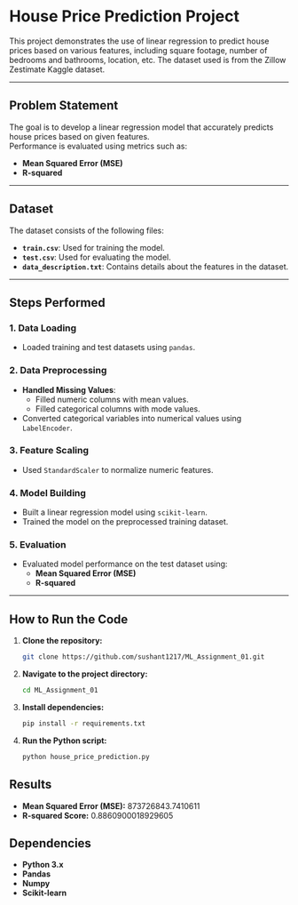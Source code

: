 # House Price Prediction Project

This project demonstrates the use of linear regression to predict house prices based on various features, including square footage, number of bedrooms and bathrooms, location, etc. The dataset used is from the Zillow Zestimate Kaggle dataset.

---

## Problem Statement

The goal is to develop a linear regression model that accurately predicts house prices based on given features.  
Performance is evaluated using metrics such as:  
- **Mean Squared Error (MSE)**  
- **R-squared**

---

## Dataset

The dataset consists of the following files:  
- **`train.csv`**: Used for training the model.  
- **`test.csv`**: Used for evaluating the model.  
- **`data_description.txt`**: Contains details about the features in the dataset.

---

## Steps Performed

### 1. Data Loading
- Loaded training and test datasets using `pandas`.

### 2. Data Preprocessing
- **Handled Missing Values**:
  - Filled numeric columns with mean values.
  - Filled categorical columns with mode values.
- Converted categorical variables into numerical values using `LabelEncoder`.

### 3. Feature Scaling
- Used `StandardScaler` to normalize numeric features.

### 4. Model Building
- Built a linear regression model using `scikit-learn`.
- Trained the model on the preprocessed training dataset.

### 5. Evaluation
- Evaluated model performance on the test dataset using:
  - **Mean Squared Error (MSE)**  
  - **R-squared**

---

## How to Run the Code

1. **Clone the repository:**
    ```bash
    git clone https://github.com/sushant1217/ML_Assignment_01.git
    ```

2. **Navigate to the project directory:**
    ```bash
    cd ML_Assignment_01
    ```

3. **Install dependencies:**
    ```bash
    pip install -r requirements.txt
    ```

4. **Run the Python script:**
    ```bash
    python house_price_prediction.py
    ```

## Results

- **Mean Squared Error (MSE):** 873726843.7410611
- **R-squared Score:** 0.8860900018929605

 ## Dependencies

- **Python 3.x**
- **Pandas**
- **Numpy**
- **Scikit-learn**
